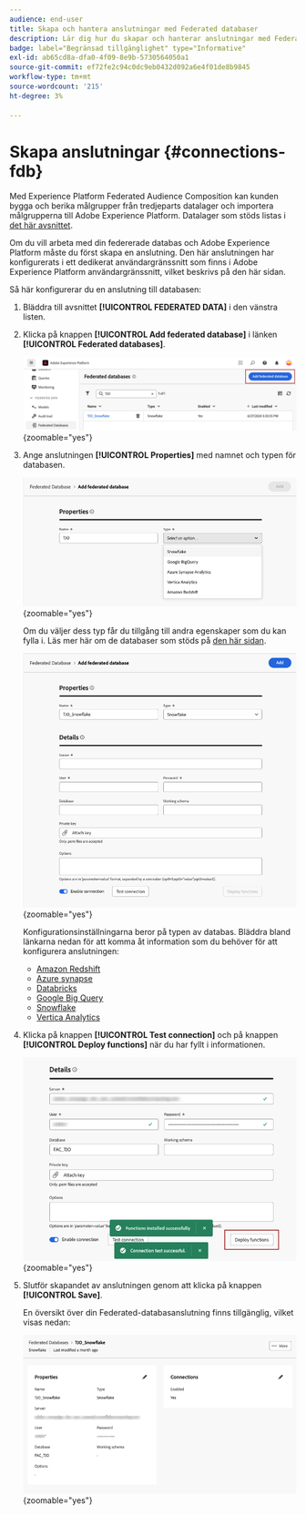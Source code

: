 ```yaml
---
audience: end-user
title: Skapa och hantera anslutningar med Federated databaser
description: Lär dig hur du skapar och hanterar anslutningar med Federated databaser
badge: label="Begränsad tillgänglighet" type="Informative"
exl-id: ab65cd8a-dfa0-4f09-8e9b-5730564050a1
source-git-commit: ef72fe2c94c0dc9eb0432d092a6e4f01de8b9845
workflow-type: tm+mt
source-wordcount: '215'
ht-degree: 3%

---
```


# Skapa anslutningar {#connections-fdb}

Med Experience Platform Federated Audience Composition kan kunden bygga och berika målgrupper från tredjeparts datalager och importera målgrupperna till Adobe Experience Platform. Datalager som stöds listas i [det här avsnittet](../start/access-prerequisites.md#supported-systems).

Om du vill arbeta med din federerade databas och Adobe Experience Platform måste du först skapa en anslutning. Den här anslutningen har konfigurerats i ett dedikerat användargränssnitt som finns i Adobe Experience Platform användargränssnitt, vilket beskrivs på den här sidan.

Så här konfigurerar du en anslutning till databasen:

1. Bläddra till avsnittet **[!UICONTROL FEDERATED DATA]** i den vänstra listen.

1. Klicka på knappen **[!UICONTROL Add federated database]** i länken **[!UICONTROL Federated databases]**.

   ![](assets/connections_list.png){zoomable="yes"}

1. Ange anslutningen **[!UICONTROL Properties]** med namnet och typen för databasen.

   ![](assets/connections_name.png){zoomable="yes"}

   Om du väljer dess typ får du tillgång till andra egenskaper som du kan fylla i. Läs mer här om de databaser som stöds på [den här sidan](federated-db.md).

   ![](assets/connections_details.png){zoomable="yes"}

   Konfigurationsinställningarna beror på typen av databas. Bläddra bland länkarna nedan för att komma åt information som du behöver för att konfigurera anslutningen:

   * [Amazon Redshift](federated-db.md#amazon-redshift)
   * [Azure synapse](federated-db.md#azure-synapse-redshift)
   * [Databricks](federated-db.md#databricks)
   * [Google Big Query](federated-db.md#google-big-query)
   * [Snowflake](federated-db.md#snowflake)
   * [Vertica Analytics](federated-db.md#vertica-analytics)

1. Klicka på knappen **[!UICONTROL Test connection]** och på knappen **[!UICONTROL Deploy functions]** när du har fyllt i informationen.

   ![](assets/connections_testdeploy.png){zoomable="yes"}

1. Slutför skapandet av anslutningen genom att klicka på knappen **[!UICONTROL Save]**.

   En översikt över din Federated-databasanslutning finns tillgänglig, vilket visas nedan:

   ![](assets/connections_overview.png){zoomable="yes"}
